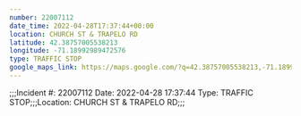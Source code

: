 ```yaml
---
number: 22007112
date_time: 2022-04-28T17:37:44+00:00
location: CHURCH ST & TRAPELO RD
latitude: 42.38757005538213
longitude: -71.18992989472576
type: TRAFFIC STOP
google_maps_link: https://maps.google.com/?q=42.38757005538213,-71.18992989472576
---
```


;;;Incident #: 22007112   Date: 2022-04-28 17:37:44   Type: TRAFFIC STOP;;;Location: CHURCH ST & TRAPELO RD;;;
